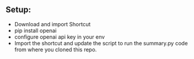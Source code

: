 ## Setup:
- Download and import Shortcut
- pip install openai
- configure openai api key in your env
- Import the shortcut and update the script to run the summary.py code from where you cloned this repo.
